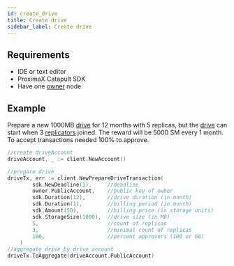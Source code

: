 ```yaml
---
id: create_drive
title: Create drive
sidebar_label: Create drive
---
```


## Requirements
- IDE or text editor
- ProximaX Catapult SDK
- Have one [owner](../roles/owner.md) node

## Example
Prepare a new 1000MB [drive](../built_in_features/drive.md) for 12 months with 5 replicas, but the [drive](../built_in_features/drive/overview.md) can start when 3 [replicators](../roles/replicator.md) joined. The reward will be 5000 SM every 1 month. To accept transactions needed 100% to approve.

```go
//create driveAccount
driveAccount, _ := client.NewAccount()

//prepare drive
driveTx, err := client.NewPrepareDriveTransaction(
        sdk.NewDeadline(1),     //deadline
        owner.PublicAccount,    //public key of owber
        sdk.Duration(12),       //drive duration (in month)
        sdk.Duration(1),        //billing period (in month)
        sdk.Amount(50),         //billing price (in storage units)
        sdk.StorageSize(1000),  //drive size (in MB)
        5,                      //count of replicas
        3,                      //minimal count of replicas
        100,                    //percent approvers (100 or 66)
    )
//aggregate drive by drive account 
driveTx.ToAggregate(driveAccount.PublicAccount)
```